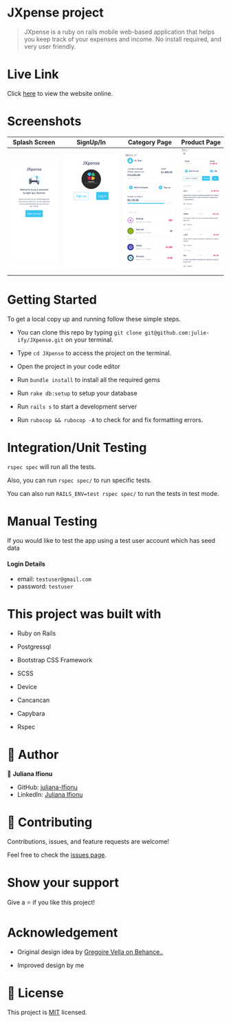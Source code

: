 # JXpense project

> JXpense is a ruby on rails mobile web-based application that helps you keep track of your expenses and income. No install required, and very user friendly.

# Live Link

Click [here](https://jxpense.onrender.com/) to view the website online.

# Screenshots

|            Splash Screen             |              SignUp/In               | Category Page                         | Product Page                         |
| :----------------------------------: | :----------------------------------: | ------------------------------------- | ------------------------------------ |
| ![](./app/assets/images/budget-splash.png) | ![](./app/assets/images/budget-auth.png) | ![](./app/assets/images/budget-home-page.png) | ![](./app/assets/images/budget-products-home.png) |

# Getting Started

To get a local copy up and running follow these simple steps.

- You can clone this repo by typing `git clone git@github.com:julie-ify/JXpense.git` on your terminal.

- Type `cd JXpense` to access the project on the terminal.
- Open the project in your code editor
- Run `bundle install` to install all the required gems
- Run `rake db:setup` to setup your database
- Run `rails s` to start a development server
- Run `rubocop && rubocop -A` to check for and fix formatting errors.

# Integration/Unit Testing

`rspec spec` will run all the tests.

Also, you can run `rspec spec/` to run specific tests.

You can also run `RAILS_ENV=test rspec spec/` to run the tests in test mode.

# Manual Testing

If you would like to test the app using a test user account which has seed data

#### Login Details
- email: `testuser@gmail.com`
- password: `testuser`

# This project was built with

- Ruby on Rails

- Postgressql

- Bootstrap CSS Framework

- SCSS

- Device

- Cancancan

- Capybara

- Rspec

# 👤 Author

👤 **Juliana Ifionu**

- GitHub: [juliana-Ifionu](https://github.com/julie-ify)
- LinkedIn: [Juliana Ifionu](https://www.linkedin.com/in/julianaifionu/)

# 🤝 Contributing

Contributions, issues, and feature requests are welcome!

Feel free to check the [issues page](https://github.com/julie-ify/JXpense/issues).

# Show your support

Give a ⭐️ if you like this project!

# Acknowledgement

- Original design idea by [Gregoire Vella on Behance..](https://www.behance.net/gregoirevella)

- Improved design by me

# 📝 License

This project is [MIT](./MIT.md) licensed.
